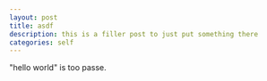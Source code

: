 ```yaml
---
layout: post
title: asdf
description: this is a filler post to just put something there
categories: self
---
```


"hello world" is too passe.
